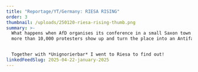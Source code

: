 ```yaml
---
title: "Reportage/YT/Germany: RIESA RISING"
order: 3
thumbnail: /uploads/250120-riesa-rising-thumb.png
summary: >-
  What happens when AfD organises its conference in a small Saxon town and then
  more than 10,000 protesters show up and turn the place into an Antifa fest?


  Together with *Unignorierbar* I went to Riesa to find out!
linkedFeedSlug: 2025-04-22-january-2025
---
```

